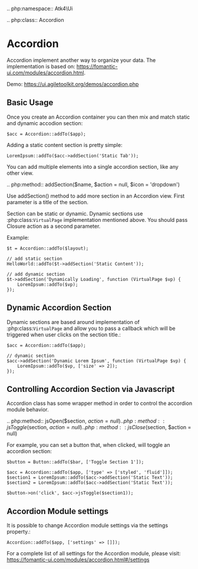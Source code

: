 .. php:namespace:: Atk4\Ui

.. php:class:: Accordion

# Accordion

Accordion implement another way to organize your data. The implementation is based on: https://fomantic-ui.com/modules/accordion.html.


Demo: https://ui.agiletoolkit.org/demos/accordion.php

## Basic Usage

Once you create an Accordion container you can then mix and match static and dynamic accodion section:

```
$acc = Accordion::addTo($app);
```


Adding a static content section is pretty simple:

```
LoremIpsum::addTo($acc->addSection('Static Tab'));
```

You can add multiple elements into a single accordion section, like any other view.

.. php:method:: addSection($name, $action = null, $icon = 'dropdown')

Use addSection() method to add more section in an Accordion view. First parameter is a title of the section.

Section can be static or dynamic. Dynamic sections use :php:class:`VirtualPage` implementation mentioned above.
You should pass Closure action as a second parameter.

Example:

```
$t = Accordion::addTo($layout);

// add static section
HelloWorld::addTo($t->addSection('Static Content'));

// add dynamic section
$t->addSection('Dynamically Loading', function (VirtualPage $vp) {
    LoremIpsum::addTo($vp);
});
```

## Dynamic Accordion Section

Dynamic sections are based around implementation of :php:class:`VirtualPage` and allow you
to pass a callback which will be triggered when user clicks on the section title.:

```
$acc = Accordion::addTo($app);

// dynamic section
$acc->addSection('Dynamic Lorem Ipsum', function (VirtualPage $vp) {
    LoremIpsum::addTo($vp, ['size' => 2]);
});
```

## Controlling Accordion Section via Javascript

Accordion class has some wrapper method in order to control the accordion module behavior.

.. php:method:: jsOpen($section, $action = null)
.. php:method:: jsToggle($section, $action = null)
.. php:method:: jsClose($section, $action = null)

For example, you can set a button that, when clicked, will toggle an accordion section:

```
$button = Button::addTo($bar, ['Toggle Section 1']);

$acc = Accordion::addTo($app, ['type' => ['styled', 'fluid']]);
$section1 = LoremIpsum::addTo($acc->addSection('Static Text'));
$section2 = LoremIpsum::addTo($acc->addSection('Static Text'));

$button->on('click', $acc->jsToggle($section1));
```

## Accordion Module settings

It is possible to change Accordion module settings via the settings property.:

```
Accordion::addTo($app, ['settings' => []]);
```

For a complete list of all settings for the Accordion module, please visit: https://fomantic-ui.com/modules/accordion.html#/settings
